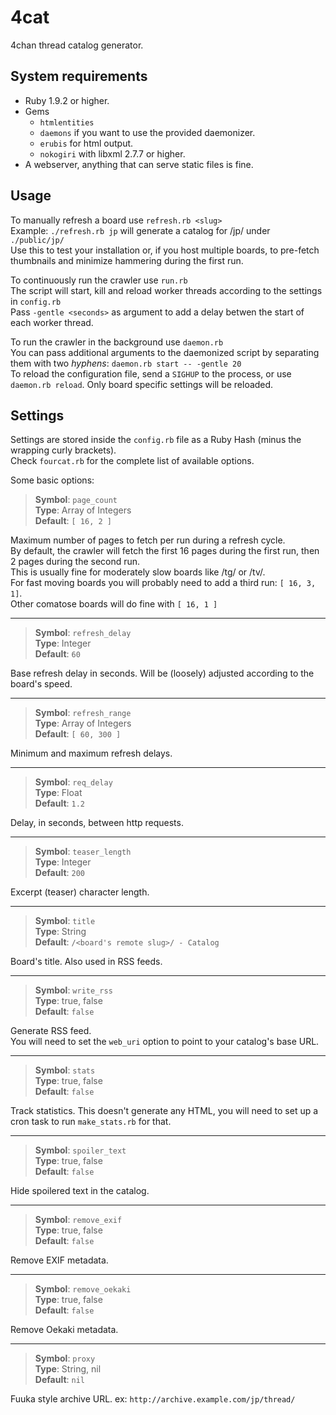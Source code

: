 # 4cat
4chan thread catalog generator.

## System requirements
- Ruby 1.9.2 or higher.
- Gems
  - `htmlentities`
  - `daemons` if you want to use the provided daemonizer.
  - `erubis` for html output.
  - `nokogiri` with libxml 2.7.7 or higher.
- A webserver, anything that can serve static files is fine.

## Usage
To manually refresh a board use `refresh.rb <slug>`  
Example: `./refresh.rb jp` will generate a catalog for /jp/ under `./public/jp/`  
Use this to test your installation or, if you host multiple boards, to pre-fetch thumbnails and minimize hammering during the first run.

To continuously run the crawler use `run.rb`  
The script will start, kill and reload worker threads according to the settings in `config.rb`  
Pass `-gentle <seconds>` as argument to add a delay betwen the start of each worker thread.

To run the crawler in the background use `daemon.rb`  
You can pass additional arguments to the daemonized script by separating them with two *hyphens*: `daemon.rb start -- -gentle 20`  
To reload the configuration file, send a `SIGHUP` to the process, or use `daemon.rb reload`. Only board specific settings will be reloaded.

## Settings
Settings are stored inside the `config.rb` file as a Ruby Hash (minus the wrapping curly brackets).  
Check `fourcat.rb` for the complete list of available options.

Some basic options:

> **Symbol**: `page_count`  
  **Type**: Array of Integers  
  **Default**: `[ 16, 2 ]`

Maximum number of pages to fetch per run during a refresh cycle.  
By default, the crawler will fetch the first 16 pages during the first run, then 2 pages during the second run.  
This is usually fine for moderately slow boards like /tg/ or /tv/.  
For fast moving boards you will probably need to add a third run: `[ 16, 3, 1]`.  
Other comatose boards will do fine with `[ 16, 1 ]`

***

> **Symbol**: `refresh_delay`  
  **Type**: Integer  
  **Default**: `60`

Base refresh delay in seconds. Will be (loosely) adjusted according to the board's speed.

***

> **Symbol**: `refresh_range`  
  **Type**: Array of Integers  
  **Default**: `[ 60, 300 ]`

Minimum and maximum refresh delays.

***

> **Symbol**: `req_delay`  
  **Type**: Float  
  **Default**: `1.2`

Delay, in seconds, between http requests.

***

> **Symbol**: `teaser_length`  
  **Type**: Integer  
  **Default**: `200`

Excerpt (teaser) character length.

***

> **Symbol**: `title`  
  **Type**: String  
  **Default**: `/<board's remote slug>/ - Catalog`

Board's title. Also used in RSS feeds.

***

> **Symbol**: `write_rss`  
  **Type**: true, false  
  **Default**: `false`

Generate RSS feed.  
You will need to set the `web_uri` option to point to your catalog's base URL.

***

> **Symbol**: `stats`  
  **Type**: true, false  
  **Default**: `false`

Track statistics.
This doesn't generate any HTML, you will need to set up a cron task to run `make_stats.rb` for that.

***

> **Symbol**: `spoiler_text`  
  **Type**: true, false  
  **Default**: `false`

Hide spoilered text in the catalog.

***

> **Symbol**: `remove_exif`  
  **Type**: true, false  
  **Default**: `false`

Remove EXIF metadata.

***

> **Symbol**: `remove_oekaki`  
  **Type**: true, false  
  **Default**: `false`

Remove Oekaki metadata.

***

> **Symbol**: `proxy`  
  **Type**: String, nil  
  **Default**: `nil`

Fuuka style archive URL. ex: `http://archive.example.com/jp/thread/`
